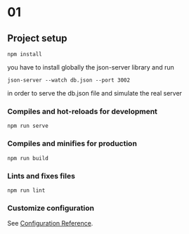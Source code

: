 # 01

## Project setup

```
npm install
```

you have to install globally the json-server library and run

```
json-server --watch db.json --port 3002
```

in order to serve the db.json file and simulate the real server

### Compiles and hot-reloads for development

```
npm run serve
```

### Compiles and minifies for production

```
npm run build
```

### Lints and fixes files

```
npm run lint
```

### Customize configuration

See [Configuration Reference](https://cli.vuejs.org/config/).
